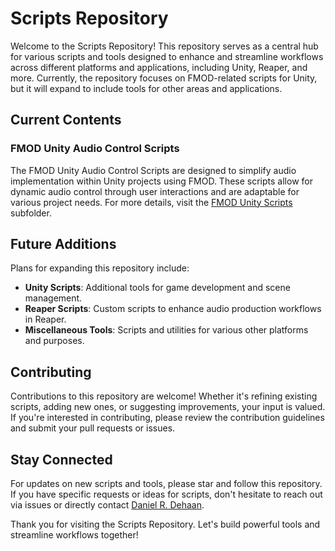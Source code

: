 # Scripts Repository

Welcome to the Scripts Repository! This repository serves as a central hub for various scripts and tools designed to enhance and streamline workflows across different platforms and applications, including Unity, Reaper, and more. Currently, the repository focuses on FMOD-related scripts for Unity, but it will expand to include tools for other areas and applications.

## Current Contents

### FMOD Unity Audio Control Scripts

The FMOD Unity Audio Control Scripts are designed to simplify audio implementation within Unity projects using FMOD. These scripts allow for dynamic audio control through user interactions and are adaptable for various project needs. For more details, visit the [FMOD Unity Scripts](./scripts/Unity/FMOD) subfolder.

## Future Additions

Plans for expanding this repository include:
-    **Unity Scripts**: Additional tools for game development and scene management.
-    **Reaper Scripts**: Custom scripts to enhance audio production workflows in Reaper.
-    **Miscellaneous Tools**: Scripts and utilities for various other platforms and purposes.

## Contributing

Contributions to this repository are welcome! Whether it's refining existing scripts, adding new ones, or suggesting improvements, your input is valued. If you're interested in contributing, please review the contribution guidelines and submit your pull requests or issues.

## Stay Connected

For updates on new scripts and tools, please star and follow this repository. If you have specific requests or ideas for scripts, don't hesitate to reach out via issues or directly contact [Daniel R. Dehaan](http://www.danielrdehaan.com/).

Thank you for visiting the Scripts Repository. Let's build powerful tools and streamline workflows together!
